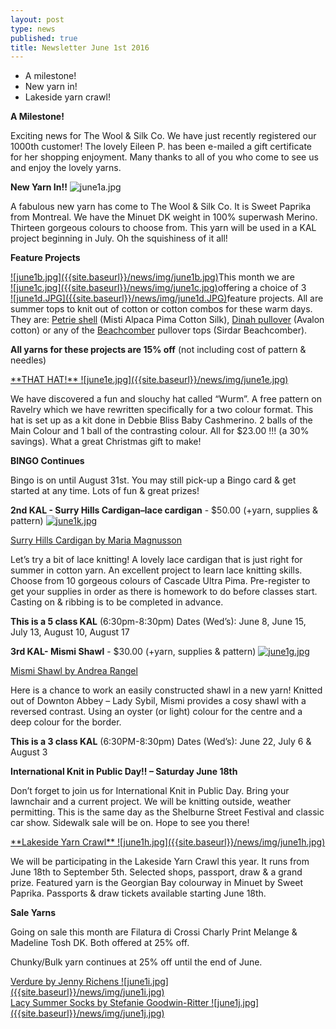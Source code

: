 ```yaml
---
layout: post
type: news
published: true
title: Newsletter June 1st 2016
---
```

- A milestone!
- New yarn in!
- Lakeside yarn crawl!

**A Milestone!**

Exciting news for The Wool & Silk Co.  We have just recently registered our 1000th customer!   The lovely Eileen P. has been e-mailed a gift certificate for her shopping enjoyment.  Many thanks to all of you who come to see us and enjoy the lovely yarns.
 
**New Yarn In!!**
![june1a.jpg]({{site.baseurl}}/news/img/june1a.jpg)

A fabulous new yarn has come to The Wool & Silk Co.  It is Sweet Paprika from Montreal.  We have the Minuet DK weight in 100% superwash Merino.  Thirteen gorgeous colours to choose from.  This yarn will be used in a KAL project beginning in July.  Oh the squishiness of it all!
 
 
**Feature Projects**

<div class="clearfix"></div>
<span style="float:left"><a href="">![june1b.jpg]({{site.baseurl}}/news/img/june1b.jpg)</a></span>
<span style="float:left"><a href="">![june1c.jpg]({{site.baseurl}}/news/img/june1c.jpg)</a></span>
<span style="float:left"><a href="">![june1d.JPG]({{site.baseurl}}/news/img/june1d.JPG)</a></span>
<div class="clearfix"></div>

This month we are offering a choice of 3 feature projects. All are summer tops to knit out of cotton or cotton combos for these warm days.  They are: 
<a href="">Petrie shell</a> (Misti Alpaca Pima Cotton Silk), <a href="">Dinah pullover</a> (Avalon cotton) or any of the <a href="">Beachcomber</a> pullover tops (Sirdar Beachcomber). 
  

**All yarns for these projects are 15% off** (not including cost of pattern & needles)


<a href="http://www.ravelry.com/patterns/library/wurm">
**THAT HAT!**
![june1e.jpg]({{site.baseurl}}/news/img/june1e.jpg)
</a>

We have discovered a fun and slouchy hat called “Wurm”.  A free pattern on Ravelry which we have rewritten specifically for a two colour format.  This hat
is set up as a kit done in Debbie Bliss Baby Cashmerino. 2 balls of the Main Colour and 1 ball of the contrasting colour.  All for $23.00 !!!  (a 30% savings). What a great Christmas gift to make!
 
**BINGO Continues**

Bingo is on until August 31st. You may still pick-up a Bingo card & get started at
any time. Lots of fun & great prizes!
 
 
 **2nd KAL - Surry Hills Cardigan–lace cardigan** - $50.00 (+yarn, supplies & pattern)
<a href="http://www.ravelry.com/patterns/library/surry-hills">![june1k.jpg]({{site.baseurl}}/news/img/june1k.jpg)

Surry Hills Cardigan  by Maria Magnusson</a>

Let’s try a bit of lace knitting!  A lovely lace cardigan that is just right for summer in cotton yarn.  An excellent project to learn lace knitting skills.  Choose from 10 gorgeous colours of Cascade Ultra Pima.  Pre-register to get your supplies in order as there is homework to do before classes start.  Casting on & ribbing is to be completed in advance.

**This is a 5 class KAL** (6:30pm-8:30pm)
Dates (Wed’s): June 8, June 15, July 13, August 10, August 17    
 
**3rd  KAL- Mismi Shawl** - $30.00 (+yarn, supplies & pattern)
<a href="http://www.ravelry.com/patterns/library/mismi-shawl">![june1g.jpg]({{site.baseurl}}/news/img/june1g.jpg)

Mismi Shawl  by Andrea Rangel</a>

Here is a chance to work an easily constructed shawl in a new yarn!  Knitted out of  Downton Abbey – Lady Sybil, Mismi provides a cosy shawl with a reversed contrast.  Using an oyster (or light) colour for the centre and a deep colour for the border.

**This is a 3 class KAL** (6:30PM-8:30pm)
Dates (Wed’s): June 22, July 6 & August 3    


**International Knit in Public Day!! – Saturday June 18th**

Don’t forget to join us for International Knit in Public Day. Bring your lawnchair and a current project. We will be knitting outside, weather permitting. This is the same day as the Shelburne Street Festival and classic car show. Sidewalk sale will be on. Hope to see you there!

<a href="http://lakesideyarncrawl.blogspot.ca/">
**Lakeside Yarn Crawl**
![june1h.jpg]({{site.baseurl}}/news/img/june1h.jpg)
</a>

We will be participating in the Lakeside Yarn Crawl this year. It runs from June 18th to September 5th.  Selected shops, passport, draw & a grand prize.  Featured yarn is the Georgian Bay colourway in Minuet by Sweet Paprika.  Passports & draw tickets available starting June 18th.
 
**Sale Yarns**

Going on sale this month are Filatura di Crossi Charly Print Melange & Madeline Tosh DK. Both offered at 25% off.

Chunky/Bulk yarn continues at 25% off until the end of June.

<span style="float:left; margin-right: 2em;">
<a href="http://www.ravelry.com/patterns/library/verdure-3">
Verdure by Jenny Richens
![june1i.jpg]({{site.baseurl}}/news/img/june1i.jpg)
</a>
</span>
<span style="float:left">
<a href="http://www.ravelry.com/patterns/library/lacy-summer-socks-2">
Lacy Summer Socks by Stefanie Goodwin-Ritter    
![june1j.jpg]({{site.baseurl}}/news/img/june1j.jpg)
</a>
</span>
<div class="clearfix"></div>
